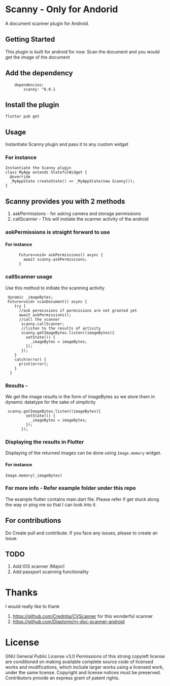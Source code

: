 # Scanny - Only for Andorid

 A document scanner plugin for Android.

## Getting Started

This plugin is built for android for now. Scan the document and you would get the image of the document

## Add the dependency
```
    dependencies:
        scanny: ^0.0.1
```

## Install the plugin
```
flutter pub get

```


## Usage
Instantiate Scanny plugin and pass it to any custom widget

### For instance
```
Instantiate the Scanny plugin 
class MyApp extends StatefulWidget {
  @override
  _MyAppState createState() => _MyAppState(new Scanny());
}
```

## Scanny provides you with 2 methods

1. askPermissions  - for asking camera and storage permissions
2. callScanner  - This will instiate the scanner activity of the android
    

### askPermissions is straight forward to use

#### For instance
```
      Future<void> askPermissions() async {
        await scanny.askPermissions;
      }

```  

### callScanner usage 
Use this method to initiate the scanning activity 
```
 dynamic _imageBytes;
 Future<void> scanDocument() async {
    try {
      //ask permissions if permissions are not granted yet
      await askPermissions();
      //call the scanner
       scanny.callScanner;
       //listen to the results of activity
       scanny.getImageBytes.listen((imageBytes){
         setState(() {
           _imageBytes = imageBytes;
         });
       });
    }
    catch(error) {
      print(error);
    }
  }
```

### Results - 
We get the image results in the form of imageBytes so we store them in dynamic datatype for the sake of simplicity
```
 scanny.getImageBytes.listen((imageBytes){
         setState(() {
           _imageBytes = imageBytes;
         });
       });
```

### Displaying the results in Flutter
Displaying of the returned images can be done using ```Image.memory``` widget.
#### For instance
```
Image.memory(_imageBytes)
```

### For more info - Refer example folder under this repo
The example flutter contains main.dart file. Please refer if get stuck along the way or ping me so that I can look into it.


## For contributions 
Do Create pull and contribute. If you face any issues, please to create an issue.

## TODO
1. Add IOS scanner (Major)
2. Add passport scanning functionality
 
# Thanks 
I would really like to thank  

1. https://github.com/Credntia/CVScanner for this wonderful scanner 
2. https://github.com/Diastorm/rn-doc-scanner-android 
 
# License 

GNU General Public License v3.0
Permissions of this strong copyleft license are conditioned on making available complete source code of licensed works and modifications, which include larger works using a licensed work, under the same license. Copyright and license notices must be preserved. Contributors provide an express grant of patent rights.
 